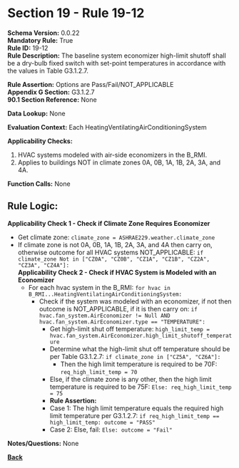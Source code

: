 # Section 19 - Rule 19-12         
**Schema Version:** 0.0.22  
**Mandatory Rule:** True    
**Rule ID:** 19-12         
**Rule Description:** The baseline system economizer high-limit shutoff shall be a dry-bulb fixed switch with set-point temperatures in accordance with the values in Table G3.1.2.7.  

**Rule Assertion:** Options are Pass/Fail/NOT_APPLICABLE   
**Appendix G Section:** G3.1.2.7       
**90.1 Section Reference:** None  

**Data Lookup:** None    

**Evaluation Context:** Each HeatingVentilatingAirConditioningSystem  

**Applicability Checks:**  
1. HVAC systems modeled with air-side economizers in the B_RMI.   
2. Applies to buildings NOT in climate zones 0A, 0B, 1A, 1B, 2A, 3A, and 4A.   
   

**Function Calls:**  None
## Rule Logic:   
**Applicability Check 1 -  Check if Climate Zone Requires Economizer**  
- Get climate zone: `climate_zone = ASHRAE229.weather.climate_zone` 
- If climate zone is not 0A, 0B, 1A, 1B, 2A, 3A, and 4A then carry on, otherwise outcome for all HVAC systems NOT_APPLICABLE: `if climate_zone Not in ["CZ0A", "CZ0B", "CZ1A", "CZ1B", "CZ2A", "CZ3A", "CZ4A"]:`  
    **Applicability Check 2 -  Check if HVAC System is Modeled with an Economizer**   
    - For each hvac system in the B_RMI: `for hvac in B_RMI...HeatingVentilatingAirConditioningSystem:` 
        - Check if the system was modeled with an economizer, if not then outcome is NOT_APPLICABLE, if it is then carry on: `if hvac.fan_system.AirEconomizer != Null AND hvac.fan_system.AirEconomizer.type == "TEMPERATURE":`    
            - Get high-limit shut off temperature: `high_limit_temp = hvac.fan_system.AirEconomizer.high_limit_shutoff_temperature`     
            - Determine what the high-limit shut off temperature should be per Table G3.1.2.7: `if climate_zone in ["CZ5A", "CZ6A"]:`  
                - Then the high limit temperature is required to be 70F: `req_high_limit_temp = 70`  
            - Else, if the climate zone is any other, then the high limit temperature is required to be 75F: `Else: req_high_limit_temp = 75`  
            - **Rule Assertion:** 
            - Case 1: The high limit temperature equals the required high limit temperature per G3.1.2.7: `if req_high_limit_temp == high_limit_temp: outcome = "PASS"`  
            - Case 2: Else, fail: `Else: outcome = "Fail"`  

**Notes/Questions:**  None  


**[Back](_toc.md)**